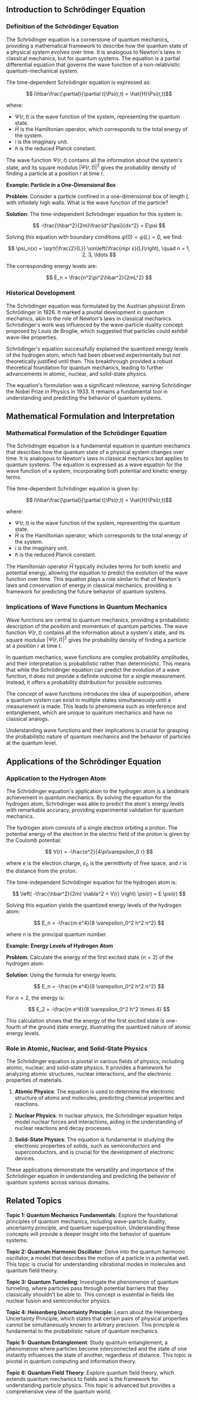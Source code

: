 ## Introduction to Schrödinger Equation

### Definition of the Schrödinger Equation

The Schrödinger equation is a cornerstone of quantum mechanics, providing a mathematical framework to describe how the quantum state of a physical system evolves over time. It is analogous to Newton's laws in classical mechanics, but for quantum systems. The equation is a partial differential equation that governs the wave function of a non-relativistic quantum-mechanical system.

The time-dependent Schrödinger equation is expressed as:

$$
i\hbar\frac{\partial}{\partial t}\Psi(r,t) = \hat{H}\Psi(r,t)$$

where:
- $\Psi(r,t)$ is the wave function of the system, representing the quantum state.
- $\hat{H}$ is the Hamiltonian operator, which corresponds to the total energy of the system.
- $i$ is the imaginary unit.
- $\hbar$ is the reduced Planck constant.

The wave function $\Psi(r,t)$ contains all the information about the system's state, and its square modulus $|\Psi(r,t)|^2$ gives the probability density of finding a particle at a position $r$ at time $t$.

<div class="example-box" style="clear: both;">

**Example: Particle in a One-Dimensional Box**

**Problem**: Consider a particle confined in a one-dimensional box of length $L$ with infinitely high walls. What is the wave function of the particle?

**Solution**: The time-independent Schrödinger equation for this system is:

$$
-\frac{\hbar^2}{2m}\frac{d^2\psi}{dx^2} = E\psi
$$

Solving this equation with boundary conditions $\psi(0) = \psi(L) = 0$, we find:

$$
\psi_n(x) = \sqrt{\frac{2}{L}} \sin\left(\frac{n\pi x}{L}\right), \quad n = 1, 2, 3, \ldots
$$

The corresponding energy levels are:

$$
E_n = \frac{n^2\pi^2\hbar^2}{2mL^2}
$$

</div>

### Historical Development

The Schrödinger equation was formulated by the Austrian physicist Erwin Schrödinger in 1926. It marked a pivotal development in quantum mechanics, akin to the role of Newton's laws in classical mechanics. Schrödinger's work was influenced by the wave-particle duality concept proposed by Louis de Broglie, which suggested that particles could exhibit wave-like properties.

Schrödinger's equation successfully explained the quantized energy levels of the hydrogen atom, which had been observed experimentally but not theoretically justified until then. This breakthrough provided a robust theoretical foundation for quantum mechanics, leading to further advancements in atomic, nuclear, and solid-state physics.

The equation's formulation was a significant milestone, earning Schrödinger the Nobel Prize in Physics in 1933. It remains a fundamental tool in understanding and predicting the behavior of quantum systems.

## Mathematical Formulation and Interpretation

### Mathematical Formulation of the Schrödinger Equation

The Schrödinger equation is a fundamental equation in quantum mechanics that describes how the quantum state of a physical system changes over time. It is analogous to Newton's laws in classical mechanics but applies to quantum systems. The equation is expressed as a wave equation for the wave function of a system, incorporating both potential and kinetic energy terms.

The time-dependent Schrödinger equation is given by:

$$
i\hbar\frac{\partial}{\partial t}\Psi(r,t) = \hat{H}\Psi(r,t)$$

where:
- $\Psi(r,t)$ is the wave function of the system, representing the quantum state.
- $\hat{H}$ is the Hamiltonian operator, which corresponds to the total energy of the system.
- $i$ is the imaginary unit.
- $\hbar$ is the reduced Planck constant.

The Hamiltonian operator $\hat{H}$ typically includes terms for both kinetic and potential energy, allowing the equation to predict the evolution of the wave function over time. This equation plays a role similar to that of Newton's laws and conservation of energy in classical mechanics, providing a framework for predicting the future behavior of quantum systems.

### Implications of Wave Functions in Quantum Mechanics

Wave functions are central to quantum mechanics, providing a probabilistic description of the position and momentum of quantum particles. The wave function $\Psi(r,t)$ contains all the information about a system's state, and its square modulus $|\Psi(r,t)|^2$ gives the probability density of finding a particle at a position $r$ at time $t$.

In quantum mechanics, wave functions are complex probability amplitudes, and their interpretation is probabilistic rather than deterministic. This means that while the Schrödinger equation can predict the evolution of a wave function, it does not provide a definite outcome for a single measurement. Instead, it offers a probability distribution for possible outcomes.

The concept of wave functions introduces the idea of superposition, where a quantum system can exist in multiple states simultaneously until a measurement is made. This leads to phenomena such as interference and entanglement, which are unique to quantum mechanics and have no classical analogs.

Understanding wave functions and their implications is crucial for grasping the probabilistic nature of quantum mechanics and the behavior of particles at the quantum level.

## Applications of the Schrödinger Equation

### Application to the Hydrogen Atom

The Schrödinger equation's application to the hydrogen atom is a landmark achievement in quantum mechanics. By solving the equation for the hydrogen atom, Schrödinger was able to predict the atom's energy levels with remarkable accuracy, providing experimental validation for quantum mechanics.

The hydrogen atom consists of a single electron orbiting a proton. The potential energy of the electron in the electric field of the proton is given by the Coulomb potential:

$$
V(r) = -\frac{e^2}{4\pi\varepsilon_0 r}
$$

where $e$ is the electron charge, $\varepsilon_0$ is the permittivity of free space, and $r$ is the distance from the proton.

The time-independent Schrödinger equation for the hydrogen atom is:

$$
\left( -\frac{\hbar^2}{2m} \nabla^2 + V(r) \right) \psi(r) = E \psi(r)
$$

Solving this equation yields the quantized energy levels of the hydrogen atom:

$$
E_n = -\frac{m e^4}{8 \varepsilon_0^2 h^2 n^2}
$$

where $n$ is the principal quantum number.

<div class="example-box" style="clear: both;">

**Example: Energy Levels of Hydrogen Atom**

**Problem**: Calculate the energy of the first excited state ($n=2$) of the hydrogen atom.

**Solution**: Using the formula for energy levels:

$$
E_n = -\frac{m e^4}{8 \varepsilon_0^2 h^2 n^2}
$$

For $n=2$, the energy is:

$$
E_2 = -\frac{m e^4}{8 \varepsilon_0^2 h^2 \times 4}
$$

This calculation shows that the energy of the first excited state is one-fourth of the ground state energy, illustrating the quantized nature of atomic energy levels.

</div>

### Role in Atomic, Nuclear, and Solid-State Physics

The Schrödinger equation is pivotal in various fields of physics, including atomic, nuclear, and solid-state physics. It provides a framework for analyzing atomic structures, nuclear interactions, and the electronic properties of materials.

1. **Atomic Physics**: The equation is used to determine the electronic structure of atoms and molecules, predicting chemical properties and reactions.

2. **Nuclear Physics**: In nuclear physics, the Schrödinger equation helps model nuclear forces and interactions, aiding in the understanding of nuclear reactions and decay processes.

3. **Solid-State Physics**: The equation is fundamental in studying the electronic properties of solids, such as semiconductors and superconductors, and is crucial for the development of electronic devices.

These applications demonstrate the versatility and importance of the Schrödinger equation in understanding and predicting the behavior of quantum systems across various domains.

<div style="clear: both;">

## Related Topics

<div class="related-topics">

**Topic 1: Quantum Mechanics Fundamentals**: Explore the foundational principles of quantum mechanics, including wave-particle duality, uncertainty principle, and quantum superposition. Understanding these concepts will provide a deeper insight into the behavior of quantum systems.

**Topic 2: Quantum Harmonic Oscillator**: Delve into the quantum harmonic oscillator, a model that describes the motion of a particle in a potential well. This topic is crucial for understanding vibrational modes in molecules and quantum field theory.

**Topic 3: Quantum Tunneling**: Investigate the phenomenon of quantum tunneling, where particles pass through potential barriers that they classically shouldn't be able to. This concept is essential in fields like nuclear fusion and semiconductor physics.

**Topic 4: Heisenberg Uncertainty Principle**: Learn about the Heisenberg Uncertainty Principle, which states that certain pairs of physical properties cannot be simultaneously known to arbitrary precision. This principle is fundamental to the probabilistic nature of quantum mechanics.

**Topic 5: Quantum Entanglement**: Study quantum entanglement, a phenomenon where particles become interconnected and the state of one instantly influences the state of another, regardless of distance. This topic is pivotal in quantum computing and information theory.

**Topic 6: Quantum Field Theory**: Explore quantum field theory, which extends quantum mechanics to fields and is the framework for understanding particle physics. This topic is advanced but provides a comprehensive view of the quantum world.

</div>

</div>